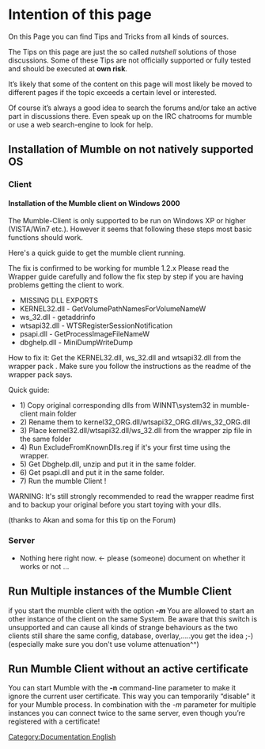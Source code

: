 # Intention of this page

On this Page you can find Tips and Tricks from all kinds of sources.

The Tips on this page are just the so called *nutshell* solutions of
those discussions. Some of these Tips are not officially supported or
fully tested and should be executed at **own risk**.

It’s likely that some of the content on this page will most likely be
moved to different pages if the topic exceeds a certain level or
interested.

Of course it’s always a good idea to search the forums and/or take an
active part in discussions there. Even speak up on the IRC chatrooms for
mumble or use a web search-engine to look for help.

## Installation of Mumble on not natively supported OS

### Client

#### Installation of the Mumble client on Windows 2000

The Mumble-Client is only supported to be run on Windows XP or higher
(VISTA/Win7 etc.). However it seems that following these steps most
basic functions should work.

Here's a quick guide to get the mumble client running.

The fix is confirmed to be working for mumble 1.2.x Please read the
Wrapper guide carefully and follow the fix step by step if you are
having problems getting the client to work.

  - MISSING DLL EXPORTS
  - KERNEL32.dll - GetVolumePathNamesForVolumeNameW
  - ws_32.dll - getaddrinfo
  - wtsapi32.dll - WTSRegisterSessionNotification
  - psapi.dll - GetProcessImageFileNameW
  - dbghelp.dll - MiniDumpWriteDump

How to fix it: Get the KERNEL32.dll, ws_32.dll and wtsapi32.dll from
the wrapper pack . Make sure you follow the instructions as the readme
of the wrapper pack says.

Quick guide:

  - 1\) Copy original corresponding dlls from WINNT\\system32 in
    mumble-client main folder
  - 2\) Rename them to
    kernel32_ORG.dll/wtsapi32_ORG.dll/ws_32_ORG.dll
  - 3\) Place kernel32.dll/wtsapi32.dll/ws_32.dll from the wrapper zip
    file in the same folder
  - 4\) Run ExcludeFromKnownDlls.reg if it's your first time using the
    wrapper.
  - 5\) Get Dbghelp.dll, unzip and put it in the same folder.
  - 6\) Get psapi.dll and put it in the same folder.
  - 7\) Run the mumble Client \!

WARNING: It's still strongly recommended to read the wrapper readme
first and to backup your original before you start toying with your
dlls.

(thanks to Akan and soma for this tip on the Forum)

### Server

  - Nothing here right now. \<- please (someone) document on whether it
    works or not …

## Run Multiple instances of the Mumble Client

if you start the mumble client with the option ***-m*** You are allowed
to start an other instance of the client on the same System. Be aware
that this switch is unsupported and can cause all kinds of strange
behaviours as the two clients still share the same config, database,
overlay,.....you get the idea ;-) (especially make sure you don't use
volume attenuation^^)

## Run Mumble Client without an active certificate

You can start Mumble with the **-n** command-line parameter to make it
ignore the current user certificate. This way you can temporarily
“disable” it for your Mumble process. In combination with the *-m*
parameter for multiple instances you can connect twice to the same
server, even though you’re registered with a certificate\!

[Category:Documentation
English](Category:Documentation_English "wikilink")